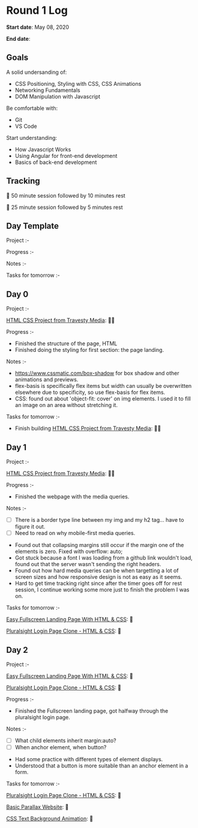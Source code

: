# Round 1 Log

**Start date**: May 08, 2020

**End date**: 

## Goals

A solid undersanding of:
* CSS Positioning, Styling with CSS, CSS Animations 
* Networking Fundamentals
* DOM Manipulation with Javascript

Be comfortable with:
* Git
* VS Code

Start understanding:
* How Javascript Works
* Using Angular for front-end development
* Basics of back-end development

## Tracking

🍒 50 minute session followed by 10 minutes rest

🍅 25 minute session followed by 5 minutes rest

## Day Template

Project :- 

Progress :-

Notes :-

Tasks for tomorrow :-

## Day 0

Project :- 

[HTML CSS Project from Travesty Media](https://www.youtube.com/watch?v=XsEnj-1hG2o): 🍒🍒

Progress :-
- Finished the structure of the page, HTML 
- Finished doing the styling for first section: the page landing.

Notes :-
- https://www.cssmatic.com/box-shadow for box shadow and other animations and previews.
- flex-basis is specifically flex items but width can usually be overwritten elsewhere due to specificity, so use flex-basis for flex items.
- CSS: found out about  'object-fit: cover' on img elements. I used it to fill an image on an area without stretching it.

Tasks for tomorrow :-
- Finish building [HTML CSS Project from Travesty Media](https://www.youtube.com/watch?v=XsEnj-1hG2o): 🍒🍒

## Day 1

Project :- 

[HTML CSS Project from Travesty Media](https://www.youtube.com/watch?v=XsEnj-1hG2o): 🍒🍒

Progress :-

- Finished the webpage with the media queries.

Notes :-

- [ ] There is a border type line between my img and my h2 tag... have to figure it out.
- [ ] Need to read on why mobile-first media queries.
- Found out that collapsing margins still occur if the margin one of the elements is zero. Fixed with overflow: auto;
- Got stuck because a font I was loading from a github link wouldn't load, found out that the server wasn't sending the right headers.
- Found out how hard media queries can be when targetting a lot of screen sizes and how responsive design is not as easy as it seems.
- Hard to get time tracking right since after the timer goes off for rest session, I continue working some more just to finish the problem I was on.


Tasks for tomorrow :-

[Easy Fullscreen Landing Page With HTML & CSS](https://www.youtube.com/watch?v=hVdTQWASliE): 🍒

[Pluralsight Login Page Clone - HTML & CSS](https://www.youtube.com/watch?v=wIx1O5Y5EB4): 🍒

## Day 2

Project :- 

[Easy Fullscreen Landing Page With HTML & CSS](https://www.youtube.com/watch?v=hVdTQWASliE): 🍒

[Pluralsight Login Page Clone - HTML & CSS](https://www.youtube.com/watch?v=wIx1O5Y5EB4): 🍒

Progress :-

- Finished the Fullscreen landing page, got halfway through the pluralsight login page.

Notes :-

- [ ] What child elements inherit margin:auto? 
- [ ] When anchor element, when button?
- Had some practice with different types of element displays.
- Understood that a button is more suitable than an anchor element in a form.


Tasks for tomorrow :-

[Pluralsight Login Page Clone - HTML & CSS](https://www.youtube.com/watch?v=wIx1O5Y5EB4): 🍒

[Basic Parallax Website](https://www.youtube.com/watch?v=JttTcnidSdQ): 🍅

[CSS Text Background Animation](https://www.youtube.com/watch?v=lX5LZTWc4f8): 🍅
